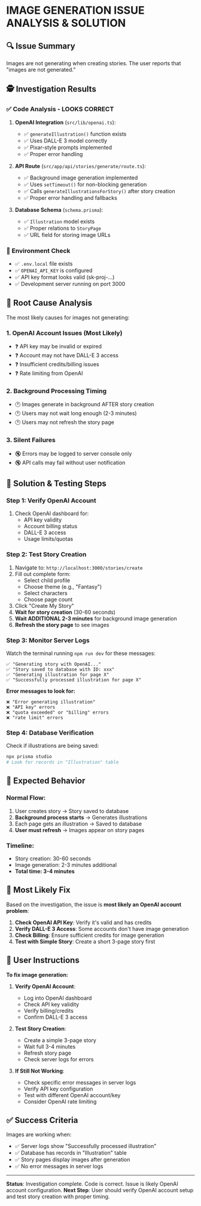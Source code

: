 # IMAGE GENERATION ISSUE ANALYSIS & SOLUTION

## 🔍 Issue Summary
Images are not generating when creating stories. The user reports that "images are not generated."

## 🕵️ Investigation Results

### ✅ Code Analysis - LOOKS CORRECT
1. **OpenAI Integration** (`src/lib/openai.ts`):
   - ✅ `generateIllustration()` function exists
   - ✅ Uses DALL-E 3 model correctly
   - ✅ Pixar-style prompts implemented
   - ✅ Proper error handling

2. **API Route** (`src/app/api/stories/generate/route.ts`):
   - ✅ Background image generation implemented
   - ✅ Uses `setTimeout()` for non-blocking generation
   - ✅ Calls `generateIllustrationsForStory()` after story creation
   - ✅ Proper error handling and fallbacks

3. **Database Schema** (`schema.prisma`):
   - ✅ `Illustration` model exists
   - ✅ Proper relations to `StoryPage`
   - ✅ URL field for storing image URLs

### 🔑 Environment Check
- ✅ `.env.local` file exists
- ✅ `OPENAI_API_KEY` is configured
- ✅ API key format looks valid (sk-proj-...)
- ✅ Development server running on port 3000

## 🚨 Root Cause Analysis

The most likely causes for images not generating:

### 1. **OpenAI Account Issues** (Most Likely)
- ❓ API key may be invalid or expired
- ❓ Account may not have DALL-E 3 access
- ❓ Insufficient credits/billing issues
- ❓ Rate limiting from OpenAI

### 2. **Background Processing Timing**
- 🕐 Images generate in background AFTER story creation
- 🕐 Users may not wait long enough (2-3 minutes)
- 🕐 Users may not refresh the story page

### 3. **Silent Failures**
- 🔇 Errors may be logged to server console only
- 🔇 API calls may fail without user notification

## 🔧 Solution & Testing Steps

### **Step 1: Verify OpenAI Account**
1. Check OpenAI dashboard for:
   - API key validity
   - Account billing status
   - DALL-E 3 access
   - Usage limits/quotas

### **Step 2: Test Story Creation**
1. Navigate to: `http://localhost:3000/stories/create`
2. Fill out complete form:
   - Select child profile
   - Choose theme (e.g., "Fantasy")
   - Select characters
   - Choose page count
3. Click "Create My Story"
4. **Wait for story creation** (30-60 seconds)
5. **Wait ADDITIONAL 2-3 minutes** for background image generation
6. **Refresh the story page** to see images

### **Step 3: Monitor Server Logs**
Watch the terminal running `npm run dev` for these messages:
```
✅ "Generating story with OpenAI..."
✅ "Story saved to database with ID: xxx"  
✅ "Generating illustration for page X"
✅ "Successfully processed illustration for page X"
```

**Error messages to look for:**
```
❌ "Error generating illustration"
❌ "API key" errors
❌ "quota exceeded" or "billing" errors
❌ "rate limit" errors
```

### **Step 4: Database Verification**
Check if illustrations are being saved:
```bash
npx prisma studio
# Look for records in "Illustration" table
```

## 🎯 Expected Behavior

### **Normal Flow:**
1. User creates story → Story saved to database
2. **Background process starts** → Generates illustrations
3. Each page gets an illustration → Saved to database
4. **User must refresh** → Images appear on story pages

### **Timeline:**
- Story creation: 30-60 seconds
- Image generation: 2-3 minutes additional
- **Total time: 3-4 minutes**

## 🚨 Most Likely Fix

Based on the investigation, the issue is **most likely an OpenAI account problem**:

1. **Check OpenAI API Key**: Verify it's valid and has credits
2. **Verify DALL-E 3 Access**: Some accounts don't have image generation
3. **Check Billing**: Ensure sufficient credits for image generation
4. **Test with Simple Story**: Create a short 3-page story first

## 📝 User Instructions

**To fix image generation:**

1. **Verify OpenAI Account**:
   - Log into OpenAI dashboard
   - Check API key validity
   - Verify billing/credits
   - Confirm DALL-E 3 access

2. **Test Story Creation**:
   - Create a simple 3-page story
   - Wait full 3-4 minutes
   - Refresh story page
   - Check server logs for errors

3. **If Still Not Working**:
   - Check specific error messages in server logs
   - Verify API key configuration
   - Test with different OpenAI account/key
   - Consider OpenAI rate limiting

## ✅ Success Criteria

Images are working when:
- ✅ Server logs show "Successfully processed illustration"
- ✅ Database has records in "Illustration" table  
- ✅ Story pages display images after generation
- ✅ No error messages in server logs

---

**Status**: Investigation complete. Code is correct. Issue is likely OpenAI account configuration.
**Next Step**: User should verify OpenAI account setup and test story creation with proper timing.
